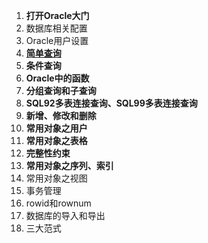 1. **打开Oracle大门**
2. 数据库相关配置
3. Oracle用户设置
4. **<u>简单查询</u>**
5. **条件查询**
6. **Oracle中的函数**
7. **分组查询和子查询**
8. **SQL92多表连接查询、SQL99多表连接查询**
9. **新增、修改和删除**
10. **常用对象之用户**
11. **常用对象之表格**
12. **完整性约束**
13. **常用对象之序列、索引**
14. 常用对象之视图
15. 事务管理
16. rowid和rownum
17. 数据库的导入和导出
18. 三大范式